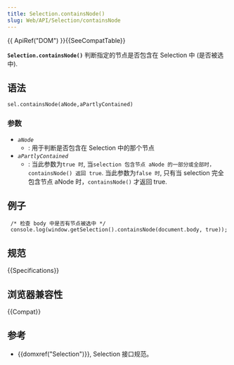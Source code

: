 ```yaml
---
title: Selection.containsNode()
slug: Web/API/Selection/containsNode
---
```


{{ ApiRef("DOM") }}{{SeeCompatTable}}

**`Selection.containsNode()`** 判断指定的节点是否包含在 Selection 中 (是否被选中).

## 语法

```plain
sel.containsNode(aNode,aPartlyContained)
```

### 参数

- _`aNode`_
  - : 用于判断是否包含在 Selection 中的那个节点
- _`aPartlyContained`_
  - : 当此参数为`true 时`, 当`selection 包含节点 aNode 的一部分或全部时，containsNode() 返回 true`.
    当此参数为`false 时`, 只有当 selection 完全包含节点 aNode 时，`containsNode()` 才返回 true.

## 例子

```plain
 /* 检查 body 中是否有节点被选中 */
 console.log(window.getSelection().containsNode(document.body, true));
```

## 规范

{{Specifications}}

## 浏览器兼容性

{{Compat}}

## 参考

- {{domxref("Selection")}}, Selection 接口规范。
